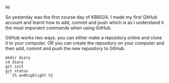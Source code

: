 Hi <p>
So yesterday was the first course day of KB8024. I made my first GitHub account and learnt how to add, commit and push
which is as I understand it the most imporatnt commands when using GitHub.


GitHub works two ways. you can either make a repository online and clone it to your computer. OR you can create the repository on your computer and then add, commit and push the new repository to GitHub. 

```{% highlight ruby lineos %}
mkdir diary
cd diary
git init
git status
```{% endhighlight %}
